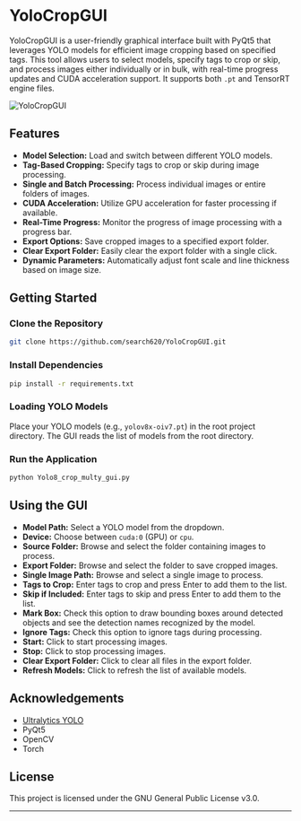 
# YoloCropGUI

YoloCropGUI is a user-friendly graphical interface built with PyQt5 that leverages YOLO models for efficient image cropping based on specified tags. This tool allows users to select models, specify tags to crop or skip, and process images either individually or in bulk, with real-time progress updates and CUDA acceleration support. It supports both `.pt` and TensorRT engine files.

![YoloCropGUI](https://github.com/user-attachments/assets/a8da98bd-beda-4a91-963f-6c0e3f633f05)

## Features

- **Model Selection:** Load and switch between different YOLO models.
- **Tag-Based Cropping:** Specify tags to crop or skip during image processing.
- **Single and Batch Processing:** Process individual images or entire folders of images.
- **CUDA Acceleration:** Utilize GPU acceleration for faster processing if available.
- **Real-Time Progress:** Monitor the progress of image processing with a progress bar.
- **Export Options:** Save cropped images to a specified export folder.
- **Clear Export Folder:** Easily clear the export folder with a single click.
- **Dynamic Parameters:** Automatically adjust font scale and line thickness based on image size.

## Getting Started

### Clone the Repository
```sh
git clone https://github.com/search620/YoloCropGUI.git
```

### Install Dependencies
```sh
pip install -r requirements.txt
```

### Loading YOLO Models
Place your YOLO models (e.g., `yolov8x-oiv7.pt`) in the root project directory. The GUI reads the list of models from the root directory.

### Run the Application
```sh
python Yolo8_crop_multy_gui.py
```

## Using the GUI

- **Model Path:** Select a YOLO model from the dropdown.
- **Device:** Choose between `cuda:0` (GPU) or `cpu`.
- **Source Folder:** Browse and select the folder containing images to process.
- **Export Folder:** Browse and select the folder to save cropped images.
- **Single Image Path:** Browse and select a single image to process.
- **Tags to Crop:** Enter tags to crop and press Enter to add them to the list.
- **Skip if Included:** Enter tags to skip and press Enter to add them to the list.
- **Mark Box:** Check this option to draw bounding boxes around detected objects and see the detection names recognized by the model.
- **Ignore Tags:** Check this option to ignore tags during processing.
- **Start:** Click to start processing images.
- **Stop:** Click to stop processing images.
- **Clear Export Folder:** Click to clear all files in the export folder.
- **Refresh Models:** Click to refresh the list of available models.

## Acknowledgements

- [Ultralytics YOLO](https://github.com/ultralytics/ultralytics/tree/v8.2.0)
- PyQt5
- OpenCV
- Torch

## License

This project is licensed under the GNU General Public License v3.0.

---
